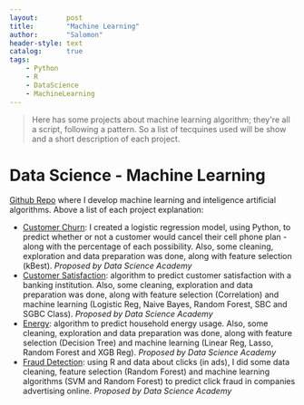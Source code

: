 ```yaml
---
layout:       post
title:        "Machine Learning"
author:       "Salomon"
header-style: text
catalog:      true
tags:
    - Python
    - R
    - DataScience
    - MachineLearning
---
```


> Here has some projects about machine learning algorithm; they're all a script, following a pattern. So a list of tecquines used will be show and a short description of each project.

# Data Science - Machine Learning
[Github Repo](https://github.com/salomaoalves/DataScience_MachineLearning) where I develop machine learning and inteligence artificial algorithms. Above a list of each project explanation:
  - [Customer Churn](https://salomaoalves.github.io/): I created a logistic regression model, using Python, to predict whether or not a customer would cancel their cell phone plan - along with the percentage of each possibility. Also, some cleaning, exploration and data preparation was done, along with feature selection (kBest). *Proposed by Data Science Academy*
  - [Customer Satisfaction](https://salomaoalves.github.io/): algorithm to predict customer satisfaction with a banking institution. Also, some cleaning, exploration and data preparation was done, along with feature selection (Correlation) and machine learning (Logistic Reg, Naive Bayes, Random Forest, SBC and SGBC Class). *Proposed by Data Science Academy*
  - [Energy](https://salomaoalves.github.io/): algorithm to predict household energy usage. Also, some cleaning, exploration and data preparation was done, along with feature selection (Decision Tree) and machine learning (Linear Reg, Lasso, Random Forest and XGB Reg). *Proposed by Data Science Academy*
  - [Fraud Detection](https://salomaoalves.github.io/): using R and data about clicks (in ads), I did some data cleaning, feature selection (Random Forest) and machine learning algorithms (SVM and Random Forest) to predict click fraud in companies advertising online. *Proposed by Data Science Academy*
